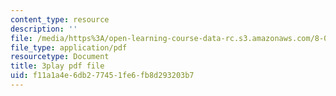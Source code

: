 ```yaml
---
content_type: resource
description: ''
file: /media/https%3A/open-learning-course-data-rc.s3.amazonaws.com/8-03sc-physics-iii-vibrations-and-waves-fall-2016/f11a1a4e6db277451fe6fb8d293203b7_0oUSmdQ-WaA.pdf
file_type: application/pdf
resourcetype: Document
title: 3play pdf file
uid: f11a1a4e-6db2-7745-1fe6-fb8d293203b7
---
```

